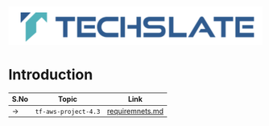 ![TechSlate](images/ts.png)

# Introduction 


S.No| Topic | Link |
|---|---------|-------------|
|->| ``tf-aws-project-4.3`` | [requiremnets.md](requirements.md) |Task Requirements


